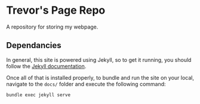 Trevor's Page Repo
==================

A repository for storing my webpage.

## Dependancies
In general, this site is powered using Jekyll, so to get it running, you should follow the [Jekyll documentation](https://jekyllrb.com/docs/).

Once all of that is installed properly, to bundle and run the site on your local, navigate to the `docs/` folder and execute the following command:
```
bundle exec jekyll serve
```
